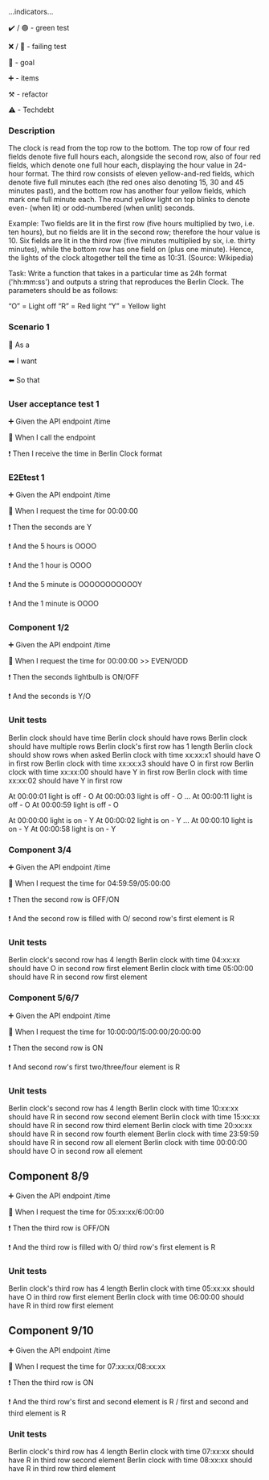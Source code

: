 ...indicators...

:heavy_check_mark: / :green_circle:  - green test

:x: / :red_circle: - failing test

:dart: - goal

:heavy_plus_sign: - items

:hammer_and_pick: - refactor

:warning: - Techdebt

### Description

The clock is read from the top row to the bottom. 
The top row of four red fields denote five full hours each, 
alongside the second row, also of four red fields, which denote one full hour each, displaying the hour value in 24-hour format. 
The third row consists of eleven yellow-and-red fields, which denote five full minutes each (the red ones also denoting 15, 30 and 45 minutes past), 
and the bottom row has another four yellow fields, which mark one full minute each. 
The round yellow light on top blinks to denote even- (when lit) or odd-numbered (when unlit) seconds.

Example: Two fields are lit in the first row (five hours multiplied by two, i.e. ten hours), but no fields are lit in the second row; therefore the hour value is 10.
Six fields are lit in the third row (five minutes multiplied by six, i.e. thirty minutes), while the bottom row has one field on (plus one minute). Hence, the lights of the clock altogether tell the time as 10:31. (Source: Wikipedia)

Task: Write a function that takes in a particular time as 24h format ('hh:mm:ss') and outputs a string that reproduces the Berlin Clock. The parameters should be as follows:

“O” = Light off
“R” = Red light
“Y” = Yellow light



### Scenario 1

:radio_button: As a

:arrow_right: I want

:arrow_left:  So that

### User acceptance test 1

:heavy_plus_sign: Given the API endpoint /time

:construction: When I call the endpoint

:heavy_exclamation_mark: Then I receive the time in Berlin Clock format


### E2Etest 1

:heavy_plus_sign: Given the API endpoint /time

:construction: When I request the time for 00:00:00

:heavy_exclamation_mark: Then the seconds are Y

:heavy_exclamation_mark: And the 5 hours is OOOO

:heavy_exclamation_mark: And the 1 hour is OOOO

:heavy_exclamation_mark: And the 5 minute is OOOOOOOOOOOY

:heavy_exclamation_mark: And the 1 minute is OOOO


### Component 1/2

:heavy_plus_sign: Given the API endpoint /time

:construction: When I request the time for 00:00:00 >> EVEN/ODD

:heavy_exclamation_mark: Then the seconds lightbulb is ON/OFF

:heavy_exclamation_mark: And the seconds is Y/O


### Unit tests

Berlin clock should have time
Berlin clock should have rows
Berlin clock should have multiple rows
Berlin clock's first row has 1 length
Berlin clock should show rows when asked
Berlin clock with time xx:xx:x1 should have O in first row
Berlin clock with time xx:xx:x3 should have O in first row
Berlin clock with time xx:xx:00 should have Y in first row
Berlin clock with time xx:xx:02 should have Y in first row

At 00:00:01 light is off - O
At 00:00:03 light is off - O
...
At 00:00:11 light is off - O
At 00:00:59 light is off - O

At 00:00:00 light is on - Y
At 00:00:02 light is on - Y
...
At 00:00:10 light is on - Y
At 00:00:58 light is on - Y


### Component 3/4

:heavy_plus_sign: Given the API endpoint /time

:construction: When I request the time for 04:59:59/05:00:00

:heavy_exclamation_mark: Then the second row is OFF/ON

:heavy_exclamation_mark: And the second row is filled with O/ second row's first element is R

### Unit tests


Berlin clock's second row has 4 length
Berlin clock with time 04:xx:xx should have O in second row first element
Berlin clock with time 05:00:00 should have R in second row first element

### Component 5/6/7

:heavy_plus_sign: Given the API endpoint /time

:construction: When I request the time for 10:00:00/15:00:00/20:00:00

:heavy_exclamation_mark: Then the second row is ON

:heavy_exclamation_mark: And second row's first two/three/four element is R


### Unit tests


Berlin clock's second row has 4 length
Berlin clock with time 10:xx:xx should have R in second row second element
Berlin clock with time 15:xx:xx should have R in second row third element
Berlin clock with time 20:xx:xx should have R in second row fourth element
Berlin clock with time 23:59:59 should have R in second row all element
Berlin clock with time 00:00:00 should have O in second row all element


## Component 8/9

:heavy_plus_sign: Given the API endpoint /time

:construction: When I request the time for 05:xx:xx/6:00:00

:heavy_exclamation_mark: Then the third row is OFF/ON

:heavy_exclamation_mark: And the third row is filled with O/ third row's first element is R

### Unit tests


Berlin clock's third row has 4 length
Berlin clock with time 05:xx:xx should have O in third row first element
Berlin clock with time 06:00:00 should have R in third row first element


## Component 9/10

:heavy_plus_sign: Given the API endpoint /time

:construction: When I request the time for 07:xx:xx/08:xx:xx

:heavy_exclamation_mark: Then the third row is ON

:heavy_exclamation_mark: And the third row's first and second element is R / first and second and third element is R

### Unit tests


Berlin clock's third row has 4 length
Berlin clock with time 07:xx:xx should have R in third row second element
Berlin clock with time 08:xx:xx should have R in third row third element




